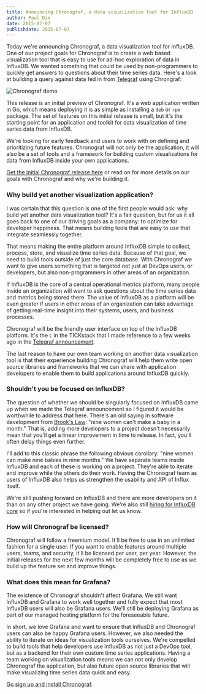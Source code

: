 ```yaml
---
title: Announcing Chronograf, a data visualization tool for InfluxDB
author: Paul Dix
date: 2015-07-07
publishdate: 2015-07-07
---
```


Today we're announcing Chronograf, a data visualization tool for InfluxDB. One of our project goals for Chronograf is to create a web based visualization tool that is easy to use for ad-hoc exploration of data in InfluxDB. We wanted something that could be used by non-programmers to quickly get answers to questions about their time series data. Here's a look at building a query against data fed in from <a href="/blog/2015/06/19/Announcing-Telegraf-a-metrics-collector-for-InfluxDB.html" target="_">Telegraf</a> using Chrongraf:

![Chronograf demo](/img/blog/chronograf.gif)

This release is an initial preview of Chronograf. It's a web application written in Go, which means deploying it is as simple as installing a `deb` or `rpm` package. The set of features on this initial release is small, but it's the starting point for an application and toolkit for data visualization of time series data from InfluxDB.

We're looking for early feedback and users to work with on defining and prioritizing future features. Chronograf will not only be the application, it will also be a set of tools and a framework for building custom visualizations for data from InfluxDB inside your own applications.

<a href="/chronograf/index.html" target="_">Get the initial Chronograf release here</a> or read on for more details on our goals with Chronograf and why we're building it.

### Why build yet another visualization application?

I was certain that this question is one of the first people would ask: why build yet another data visualization tool? It's a fair question, but for us it all goes back to one of our driving goals as a company: to optimize for developer happiness. That means building tools that are easy to use that integrate seamlessly together.

That means making the entire platform around InfluxDB simple to collect, process, store, and visualize time series data. Because of that goal, we need to build tools outside of just the core database. With Chronograf we want to give users something that is targeted not just at DevOps users, or developers, but also non-programmers in other areas of an organization.

If InfluxDB is the core of a central operational metrics platform, many people inside an organization will want to ask questions about the time series data and metrics being stored there. The value of InfluxDB as a platform will be even greater if users in other areas of an organization can take advantage of getting real-time insight into their systems, users, and business processes.

Chronograf will be the friendly user interface on top of the InfluxDB platform. It's the `C` in the TICKstack that I made reference to a few weeks ago in the <a href="/blog/2015/06/19/Announcing-Telegraf-a-metrics-collector-for-InfluxDB.html" target="_">Telegraf announcement</a>.

The last reason to have our own team working on another data visualization tool is that their experience building Chronograf will help them write open source libraries and frameworks that we can share with application developers to enable them to build applications around InfluxDB quickly.

### Shouldn't you be focused on InfluxDB?

The question of whether we should be singularly focused on InfluxDB came up when we made the Telegraf announcement so I figured it would be worthwhile to address that here. There's an old saying in software development from <a href="https://en.wikipedia.org/wiki/Brooks%E2%80%99_law" target="_">Brook's Law</a>: "nine women can't make a baby in a month." That is, adding more developers to a project doesn't necessarily mean that you'll get a linear improvement in time to release. In fact, you'll often delay things even further.

I'll add to this classic phrase the following obvious corollary: "nine women can make nine babies in nine months." We have separate teams inside InfluxDB and each of these is working on a project. They're able to iterate and improve while the others do their work. Having the Chronograf team as users of InfluxDB also helps us strengthen the usability and API of Influx itself.

We're still pushing forward on InfluxDB and there are more developers on it than on any other project we have going. We're also still <a href="https://boards.greenhouse.io/influxdb#.VZwzdhNVhBc" target="_">hiring for InfluxDB core</a> so if you're interested in helping out let us know.

### How will Chronograf be licensed?

Chronograf will follow a freemium model. It'll be free to use in an unlimited fashion for a single user. If you want to enable features around multiple users, teams, and security, it'll be licensed per user, per year. However, the initial releases for the next few months will be completely free to use as we build up the feature set and improve things.

### What does this mean for Grafana?

The existence of Chronograf shouldn't affect Grafana. We still want InfluxDB and Grafana to work well together and fully expect that most InfluxDB users will also be Grafana users. We'll still be deploying Grafana as part of our managed hosting platform for the foreseeable future.

In short, we love Grafana and want to ensure that InfluxDB and Chronograf users can also be happy Grafana users. However, we also needed the ability to iterate on ideas for visualization tools ourselves. We're compelled to build tools that help developers use InfluxDB as not just a DevOps tool, but as a backend for their own custom time series applications. Having a team working on visualization tools means we can not only develop Chronograf the application, but also future open source libraries that will make visualizing time series data quick and easy.

[Go sign up and install Chronograf](/chronograf/index.html).